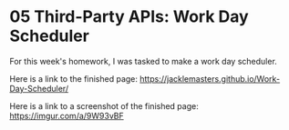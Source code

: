 # 05 Third-Party APIs: Work Day Scheduler
For this week's homework, I was tasked to make a work day scheduler. 

Here is a link to the finished page: https://jacklemasters.github.io/Work-Day-Scheduler/

Here is a link to a screenshot of the finished page: https://imgur.com/a/9W93vBF